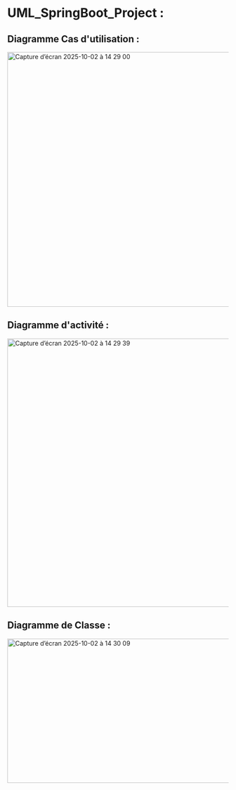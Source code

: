 # UML_SpringBoot_Project :

## Diagramme Cas d'utilisation :
<img width="551" height="579" alt="Capture d’écran 2025-10-02 à 14 29 00" src="https://github.com/user-attachments/assets/401f1b2d-218c-476d-b47b-ae6ceed1b418" />

## Diagramme d'activité :
<img width="695" height="610" alt="Capture d’écran 2025-10-02 à 14 29 39" src="https://github.com/user-attachments/assets/7be30836-4f65-4ff3-9e13-5a204a1f7f6d" />

## Diagramme de Classe :
<img width="763" height="328" alt="Capture d’écran 2025-10-02 à 14 30 09" src="https://github.com/user-attachments/assets/b1787bc7-e5d4-44c5-971c-503b36281c07" />
